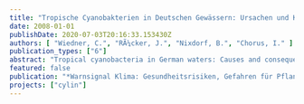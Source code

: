 ```yaml
---
title: "Tropische Cyanobakterien in Deutschen Gewässern: Ursachen und Konsequenzen"
date: 2008-01-01
publishDate: 2020-07-03T20:16:33.153430Z
authors: [ "Wiedner, C.", "RÃ¼cker, J.", "Nixdorf, B.", "Chorus, I." ]
publication_types: ["6"]
abstract: "Tropical cyanobacteria in German waters: Causes and consequences - Toxic cyanobacteria of tropical origin have spread to water bodies in northern Germany. Here their population size is determined by the onset of germination: the earlier the time of germination, the larger the summer population. Climate-related early increase in water temperatures over the course of the years has promoted their spreading to temperate regions. Toxins known from these species in tropical regions were also found in German lakes. Surprisingly, these toxins are not produced by the invaders but by native species. Thus, the invasion have drawn our attention to an old problem. However, the invaders itself potentially also poses a health risk in German lakes since they produce other – so far unidentified – toxic substances."
featured: false
publication: "*Warnsignal Klima: Gesundheitsrisiken, Gefahren für Pflanzen, Tiere und Menschen*"
projects: ["cylin"]
---
```


